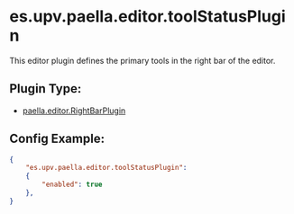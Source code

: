 # es.upv.paella.editor.toolStatusPlugin

This editor plugin defines the primary tools in the right bar of the editor.


## Plugin Type:
- [paella.editor.RightBarPlugin](../developer/plugin_types.md)

## Config Example:

```json
{
	"es.upv.paella.editor.toolStatusPlugin": 
	{
		"enabled": true
	},
}
```
